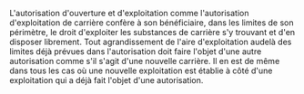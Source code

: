 L'autorisation d'ouverture et d'exploitation comme
l'autorisation d'exploitation de carrière confère à son bénéficiaire,
dans les limites de son périmètre, le droit d'exploiter les substances
de carrière s'y trouvant et d'en disposer librement.
Tout agrandissement de l'aire d'exploitation audelà des limites déjà
prévues dans l'autorisation doit faire l'objet d'une autre autorisation
comme s'il s'agit d'une nouvelle carrière.
Il en est de même dans tous les cas où une nouvelle exploitation est
établie à côté d'une exploitation qui a déjà fait l'objet d'une
autorisation.